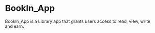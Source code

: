 # BookIn_App #
BookIn_App is a Library app that grants users access to read, view, write and earn.

